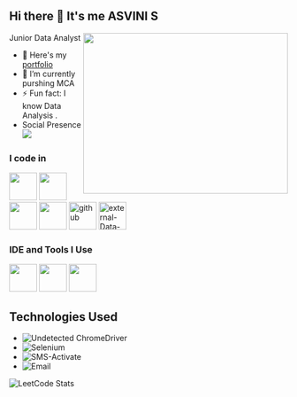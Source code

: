 
## Hi there 👋 It's me ASVINI S

Junior Data Analyst
<img align="right" width="370" height="290" src="https://i.pinimg.com/originals/47/f0/34/47f0342cec72b800463bf003eac1257e.gif">
- 🔭 Here's my [portfolio]()                                                 
- 🌱 I’m currently purshing MCA
- ⚡ Fun fact: I know Data Analysis .
- Social Presence
<br /> [<img src="https://img.shields.io/badge/LinkedIn-0077B5?style=for-the-badge&logo=linkedin&logoColor=white" />]([https://www.linkedin.com/in/illanchezian-s-1b9976322?](https://www.linkedin.com/in/asvinisekar2709/)utm_source=share&utm_campaign=share_via&utm_content=profile&utm_medium=android_app)

### I code in
<img height="50" width="50" src="https://img.icons8.com/color/48/000000/python.png" /> <img height="50" width="50" src="https://img.icons8.com/color/48/000000/html-5.png" /> 
<img height="50" width="50" src="https://img.icons8.com/color/48/000000/css3.png" /> <img height="50" width="50" src="https://img.icons8.com/color/48/000000/javascript.png"/>
<img width="50" height="50" src="https://img.icons8.com/ios-glyphs/60/github.png" alt="github"/> <img width="50" height="50" src="https://img.icons8.com/external-smashingstocks-flat-smashing-stocks/66/external-Data-Analyst-accounting-and-consulting-smashingstocks-flat-smashing-stocks-4.png" alt="external-Data-Analyst-accounting-and-consulting-smashingstocks-flat-smashing-stocks-4"/>


### IDE and Tools I Use
<img height="50" width="50" src="https://img.icons8.com/color/48/000000/visual-studio-code-2019.png"/> <img height="50" width="50" src="https://img.icons8.com/color/50/000000/git.png"/> 
 <img height="50" src="https://img.icons8.com/color/480/null/notion--v1.png" /> 
 
## Technologies Used 

- ![Undetected ChromeDriver](https://img.shields.io/badge/-Undetected_ChromeDriver-green)
- ![Selenium](https://img.shields.io/badge/-Selenium-blue)
- ![SMS-Activate](https://img.shields.io/badge/-SMSActivate-yellow)
- ![Email](https://img.shields.io/badge/-Email-red)



![LeetCode Stats](https://leetcard.jacoblin.cool/AsviniSekar?theme=forest&font=Sahitya&ext=activity)

